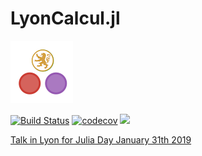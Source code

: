 # LyonCalcul.jl

![](docs/src/assets/logo.png)

[![Build Status](https://travis-ci.org/pnavaro/LyonCalcul.jl.svg?branch=master)](https://travis-ci.org/pnavaro/LyonCalcul.jl)
[![codecov](https://codecov.io/gh/pnavaro/LyonCalcul.jl/branch/master/graph/badge.svg)](https://codecov.io/gh/pnavaro/LyonCalcul.jl)
[![](https://img.shields.io/badge/docs-dev-blue.svg)](https://pnavaro.github.io/LyonCalcul.jl/dev)


[Talk in Lyon for Julia Day January 31th 2019](docs/src/slides.md)
